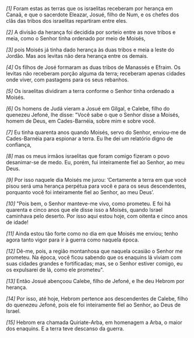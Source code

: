 *[1]* Foram estas as terras que os israelitas receberam por herança em Canaã, e que o sacerdote Eleazar, Josué, filho de Num, e os chefes dos clãs das tribos dos israelitas repartiram entre eles.

*[2]* A divisão da herança foi decidida por sorteio entre as nove tribos e meia, como o Senhor tinha ordenado por meio de Moisés,

*[3]* pois Moisés já tinha dado herança às duas tribos e meia a leste do Jordão. Mas aos levitas não dera herança entre os demais.

*[4]* Os filhos de José formaram as duas tribos de Manassés e Efraim. Os levitas não receberam porção alguma da terra; receberam apenas cidades onde viver, com pastagens para os seus rebanhos.

*[5]* Os israelitas dividiram a terra conforme o Senhor tinha ordenado a Moisés.

*[6]* Os homens de Judá vieram a Josué em Gilgal, e Calebe, filho do quenezeu Jefoné, lhe disse: "Você sabe o que o Senhor disse a Moisés, homem de Deus, em Cades-Barnéia, sobre mim e sobre você.

*[7]* Eu tinha quarenta anos quando Moisés, servo do Senhor, enviou-me de Cades-Barnéia para espionar a terra. Eu lhe dei um relatório digno de confiança,

*[8]* mas os meus irmãos israelitas que foram comigo fizeram o povo desanimar-se de medo. Eu, porém, fui inteiramente fiel ao Senhor, ao meu Deus.

*[9]* Por isso naquele dia Moisés me jurou: ‘Certamente a terra em que você pisou será uma herança perpétua para você e para os seus descendentes, porquanto você foi inteiramente fiel ao Senhor, ao meu Deus’.

*[10]* "Pois bem, o Senhor manteve-me vivo, como prometeu. E foi há quarenta e cinco anos que ele disse isso a Moisés, quando Israel caminhava pelo deserto. Por isso aqui estou hoje, com oitenta e cinco anos de idade!

*[11]* Ainda estou tão forte como no dia em que Moisés me enviou; tenho agora tanto vigor para ir à guerra como naquela época.

*[12]* Dê-me, pois, a região montanhosa que naquela ocasião o Senhor me prometeu. Na época, você ficou sabendo que os enaquins lá viviam com suas cidades grandes e fortificadas; mas, se o Senhor estiver comigo, eu os expulsarei de lá, como ele prometeu".

*[13]* Então Josué abençoou Calebe, filho de Jefoné, e lhe deu Hebrom por herança.

*[14]* Por isso, até hoje, Hebrom pertence aos descendentes de Calebe, filho do quenezeu Jefoné, pois ele foi inteiramente fiel ao Senhor, ao Deus de Israel.

*[15]* Hebrom era chamada Quiriate-Arba, em homenagem a Arba, o maior dos enaquins. E a terra teve descanso da guerra.

